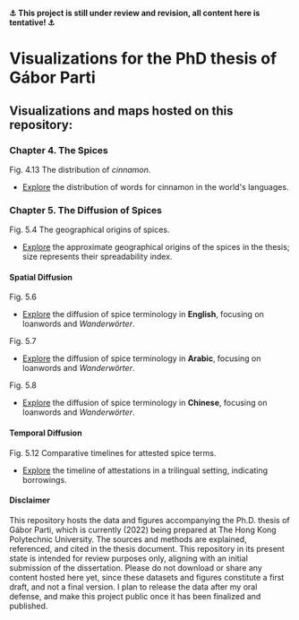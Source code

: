 **⚓ This project is still under review and revision, all content here is tentative! ⚓**

# Visualizations for the PhD thesis of Gábor Parti

## Visualizations and maps hosted on this repository:

### Chapter 4. The Spices

Fig. 4.13 The distribution of *cinnamon*.

* [Explore](https://htmlpreview.github.io/?https://github.com/partigabor/phd-thesis-viz/blob/main/distribution_cinnamon.html) the distribution of words for cinnamon in the world's languages.

### Chapter 5. The Diffusion of Spices

Fig. 5.4 The geographical origins of spices.

* [Explore](https://htmlpreview.github.io/?https://github.com/partigabor/phd-thesis-viz/blob/main/spices_map.html) the approximate geographical origins of the spices in the thesis; size represents their spreadability index.

#### Spatial Diffusion

Fig. 5.6

* [Explore](https://htmlpreview.github.io/?https://github.com/partigabor/phd-thesis-viz/blob/main/diffusion_en.html) the diffusion of spice terminology in **English**, focusing on loanwords and *Wanderwörter*.

Fig. 5.7

* [Explore](https://htmlpreview.github.io/?https://github.com/partigabor/phd-thesis-viz/blob/main/diffusion_ar.html) the diffusion of spice terminology in **Arabic**, focusing on loanwords and *Wanderwörter*.

Fig. 5.8

* [Explore](https://htmlpreview.github.io/?https://github.com/partigabor/phd-thesis-viz/blob/main/diffusion_zh.html) the diffusion of spice terminology in **Chinese**, focusing on loanwords and *Wanderwörter*.

#### Temporal Diffusion

Fig. 5.12 Comparative timelines for attested spice terms.

* [Explore](https://htmlpreview.github.io/?https://github.com/partigabor/phd-thesis-viz/blob/main/attestation_and_borrowing_compact.html) the timeline of attestations in a trilingual setting, indicating borrowings.


#### Disclaimer

This repository hosts the data and figures accompanying the Ph.D. thesis of Gábor Parti, which is currently (2022) being prepared at The Hong Kong Polytechnic University. The sources and methods are explained, referenced, and cited in the thesis document. This repository in its present state is intended for review purposes only, aligning with an initial submission of the dissertation. Please do not download or share any content hosted here yet, since these datasets and figures constitute a first draft, and not a final version. I plan to release the data after my oral defense, and make this project public once it has been finalized and published.

<!-- Comments and suggestions are welcome at gabor dot parti at connect dot polyu dot hk. -->
